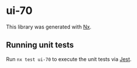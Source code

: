 # ui-70

This library was generated with [Nx](https://nx.dev).

## Running unit tests

Run `nx test ui-70` to execute the unit tests via [Jest](https://jestjs.io).
